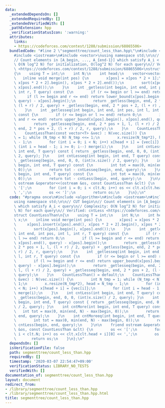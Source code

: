 ```yaml
---
data:
  _extendedDependsOn: []
  _extendedRequiredBy: []
  _extendedVerifiedWith: []
  _pathExtension: hpp
  _verificationStatusIcon: ':warning:'
  attributes:
    links:
    - https://codeforces.com/contest/1288/submission/68865506>
  bundledCode: "#line 2 \"segmenttree/count_less_than.hpp\"\n#include <algorithm>\n\
    #include <iostream>\n#include <vector>\nusing namespace std;\n\n// CUT begin\n\
    // Count elements in [A_begin, ..., A_{end-1}] which satisfy A_i < query\n// Complexity:\
    \ O(N log^2 N) for initialization, O(log^2 N) for each query\n// Verified: cntLess\
    \ <https://codeforces.com/contest/1288/submission/68865506>\nstruct CountLessThan\n\
    {\n    using T = int;\n    int N;\n    int head;\n    vector<vector<T>> x;\n \
    \   inline void merge(int pos) {\n        x[pos] = x[pos * 2 + 1];\n        x[pos].insert(x[pos].end(),\
    \ x[pos * 2 + 2].begin(), x[pos * 2 + 2].end());\n        sort(x[pos].begin(),\
    \ x[pos].end());\n    }\n    int _getless(int begin, int end, int pos, int l,\
    \ int r, T query) const {\n        if (r <= begin or l >= end) return 0;\n   \
    \     if (l >= begin and r <= end) return lower_bound(x[pos].begin(), x[pos].end(),\
    \ query) - x[pos].begin();\n        return _getless(begin, end, 2 * pos + 1, l,\
    \ (l + r) / 2, query) + _getless(begin, end, 2 * pos + 2, (l + r) / 2, r, query);\n\
    \    }\n    int _getlesseq(int begin, int end, int pos, int l, int r, T query)\
    \ const {\n        if (r <= begin or l >= end) return 0;\n        if (l >= begin\
    \ and r <= end) return upper_bound(x[pos].begin(), x[pos].end(), query) - x[pos].begin();\n\
    \        return _getlesseq(begin, end, 2 * pos + 1, l, (l + r) / 2, query) + _getlesseq(begin,\
    \ end, 2 * pos + 2, (l + r) / 2, r, query);\n    }\n    CountLessThan() = default;\n\
    \    CountLessThan(const vector<T> &vec) : N(vec.size()) {\n        int N_tmp\
    \ = 1; while (N_tmp < N) N_tmp <<= 1;\n        x.resize(N_tmp*2), head = N_tmp\
    \ - 1;\n        for (int i = 0; i < N; i++) x[head + i] = {vec[i]};\n        for\
    \ (int i = head - 1; i >= 0; i--) merge(i);\n    }\n    int cntLess(int begin,\
    \ int end, T query) const { return _getless(begin, end, 0, 0, (int)x.size() /\
    \ 2, query); }\n    int cntLesseq(int begin, int end, T query) const { return\
    \ _getlesseq(begin, end, 0, 0, (int)x.size() / 2, query); }\n    int cntMore(int\
    \ begin, int end, T query) const {\n        int tot = max(0, min(end, N) - max(begin,\
    \ 0));\n        return tot - cntLesseq(begin, end, query);\n    }\n    int cntMoreeq(int\
    \ begin, int end, T query) const {\n        int tot = max(0, min(end, N) - max(begin,\
    \ 0));\n        return tot - cntLess(begin, end, query);\n    }\n\n    friend\
    \ ostream &operator<<(ostream &os, const CountLessThan &clt) {\n        os <<\
    \ '[';\n        for (int i = 0; i < clt.N; i++) os << clt.x[clt.head + i][0] <<\
    \ ',';\n        os << ']';\n        return os;\n    }\n};\n"
  code: "#pragma once\n#include <algorithm>\n#include <iostream>\n#include <vector>\n\
    using namespace std;\n\n// CUT begin\n// Count elements in [A_begin, ..., A_{end-1}]\
    \ which satisfy A_i < query\n// Complexity: O(N log^2 N) for initialization, O(log^2\
    \ N) for each query\n// Verified: cntLess <https://codeforces.com/contest/1288/submission/68865506>\n\
    struct CountLessThan\n{\n    using T = int;\n    int N;\n    int head;\n    vector<vector<T>>\
    \ x;\n    inline void merge(int pos) {\n        x[pos] = x[pos * 2 + 1];\n   \
    \     x[pos].insert(x[pos].end(), x[pos * 2 + 2].begin(), x[pos * 2 + 2].end());\n\
    \        sort(x[pos].begin(), x[pos].end());\n    }\n    int _getless(int begin,\
    \ int end, int pos, int l, int r, T query) const {\n        if (r <= begin or\
    \ l >= end) return 0;\n        if (l >= begin and r <= end) return lower_bound(x[pos].begin(),\
    \ x[pos].end(), query) - x[pos].begin();\n        return _getless(begin, end,\
    \ 2 * pos + 1, l, (l + r) / 2, query) + _getless(begin, end, 2 * pos + 2, (l +\
    \ r) / 2, r, query);\n    }\n    int _getlesseq(int begin, int end, int pos, int\
    \ l, int r, T query) const {\n        if (r <= begin or l >= end) return 0;\n\
    \        if (l >= begin and r <= end) return upper_bound(x[pos].begin(), x[pos].end(),\
    \ query) - x[pos].begin();\n        return _getlesseq(begin, end, 2 * pos + 1,\
    \ l, (l + r) / 2, query) + _getlesseq(begin, end, 2 * pos + 2, (l + r) / 2, r,\
    \ query);\n    }\n    CountLessThan() = default;\n    CountLessThan(const vector<T>\
    \ &vec) : N(vec.size()) {\n        int N_tmp = 1; while (N_tmp < N) N_tmp <<=\
    \ 1;\n        x.resize(N_tmp*2), head = N_tmp - 1;\n        for (int i = 0; i\
    \ < N; i++) x[head + i] = {vec[i]};\n        for (int i = head - 1; i >= 0; i--)\
    \ merge(i);\n    }\n    int cntLess(int begin, int end, T query) const { return\
    \ _getless(begin, end, 0, 0, (int)x.size() / 2, query); }\n    int cntLesseq(int\
    \ begin, int end, T query) const { return _getlesseq(begin, end, 0, 0, (int)x.size()\
    \ / 2, query); }\n    int cntMore(int begin, int end, T query) const {\n     \
    \   int tot = max(0, min(end, N) - max(begin, 0));\n        return tot - cntLesseq(begin,\
    \ end, query);\n    }\n    int cntMoreeq(int begin, int end, T query) const {\n\
    \        int tot = max(0, min(end, N) - max(begin, 0));\n        return tot -\
    \ cntLess(begin, end, query);\n    }\n\n    friend ostream &operator<<(ostream\
    \ &os, const CountLessThan &clt) {\n        os << '[';\n        for (int i = 0;\
    \ i < clt.N; i++) os << clt.x[clt.head + i][0] << ',';\n        os << ']';\n \
    \       return os;\n    }\n};\n"
  dependsOn: []
  isVerificationFile: false
  path: segmenttree/count_less_than.hpp
  requiredBy: []
  timestamp: '2020-03-07 22:54:47+09:00'
  verificationStatus: LIBRARY_NO_TESTS
  verifiedWith: []
documentation_of: segmenttree/count_less_than.hpp
layout: document
redirect_from:
- /library/segmenttree/count_less_than.hpp
- /library/segmenttree/count_less_than.hpp.html
title: segmenttree/count_less_than.hpp
---
```

